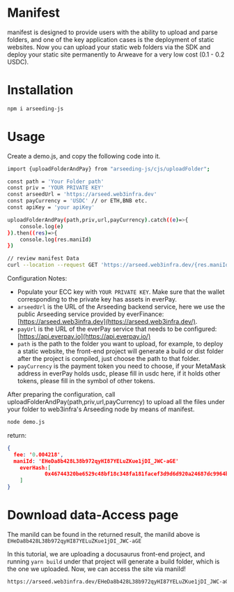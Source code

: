 # Manifest

manifest is designed to provide users with the ability to upload and parse folders, and one of the key application cases is the deployment of static websites. Now you can upload your static web folders via the SDK and deploy your static site permanently to Arweave for a very low cost (0.1 - 0.2 USDC).

# Installation

```bash
npm i arseeding-js
```

# Usage

Create a demo.js, and copy the following code into it.

```bash
import {uploadFolderAndPay} from "arseeding-js/cjs/uploadFolder";

const path = 'Your Folder path'
const priv = 'YOUR PRIVATE KEY'
const arseedUrl = 'https://arseed.web3infra.dev'
const payCurrency = 'USDC' // or ETH,BNB etc.
const apiKey = 'your apiKey'

uploadFolderAndPay(path,priv,url,payCurrency).catch((e)=>{
    console.log(e)
}).then((res)=>{
    console.log(res.maniId)
})

// review manifest Data
curl --location --request GET 'https://arseed.web3infra.dev/{res.maniId}'
```

Configuration Notes:

- Populate your ECC key with `YOUR PRIVATE KEY`. Make sure that the wallet corresponding to the private key has assets in everPay.
- `arseedUrl` is the URL of the Arseeding backend service, here we use the public Arseeding service provided by everFinance: [https://arseed.web3infra.dev](https://arseed.web3infra.dev/).
- `payUrl` is the URL of the everPay service that needs to be configured: [https://api.everpay.io](https://api.everpay.io/)
- `path` is the path to the folder you want to upload, for example, to deploy a static website, the front-end project will generate a build or dist folder after the project is compiled, just choose the path to that folder.
- `payCurrency` is the payment token you need to choose, if your MetaMask address in everPay holds usdc, please fill in usdc here, if it holds other tokens, please fill in the symbol of other tokens.

After preparing the configuration, call uploadFolderAndPay(path,priv,url,payCurrency) to upload all the files under your folder to web3infra's Arseeding node by means of manifest.

```bash
node demo.js
```

return:

```json
{
  fee: '0.004218',
  maniId: 'EHeDa8b428L38b972qyHI87YELuZKue1jDI_JWC-aGE'
	everHash:[
			0x46744320be6529c48bf18c348fa181facef3d9d6d920a24687dc9964ba3ead0a
	]
}
```

# Download data-Access page

The maniId can be found in the returned result, the maniId above is `EHeDa8b428L38b972qyHI87YELuZKue1jDI_JWC-aGE`

In this tutorial, we are uploading a docusaurus front-end project, and running `yarn build` under that project will generate a build folder, which is the one we uploaded. Now, we can access the site via maniId!
```bash
https://arseed.web3infra.dev/EHeDa8b428L38b972qyHI87YELuZKue1jDI_JWC-aGE
```